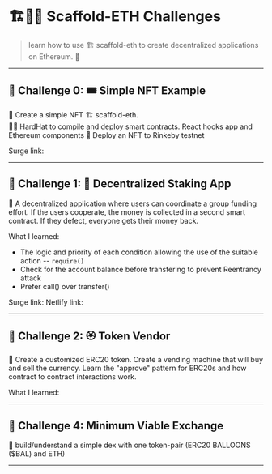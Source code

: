 # 🏗👷🏾 Scaffold-ETH Challenges

> learn how to use 🏗 scaffold-eth to create decentralized applications on Ethereum. 🚀

---

## 🚩 Challenge 0: 🎟 Simple NFT Example

🎫 Create a simple NFT
🏗 scaffold-eth.  
👷‍♀️ HardHat to compile and deploy smart contracts. 
React hooks app and Ethereum components
🚀 Deploy an NFT to Rinkeby testnet 

Surge link:

---

## 🚩 Challenge 1: 🥩 Decentralized Staking App

🦸 A decentralized application where users can coordinate a group funding effort. 
If the users cooperate, the money is collected in a second smart contract. 
If they defect, everyone gets their money back.

What I learned:
- The logic and priority of each condition allowing the use of the suitable action -- `require()` 
- Check for the account balance before transfering to prevent Reentrancy attack
- Prefer call() over transfer()

Surge link:
Netlify link:

---

## 🚩 Challenge 2: 🏵 Token Vendor

🤖 Create a customized ERC20 token. 
Create a vending machine that will buy and sell the currency. 
Learn the "approve" pattern for ERC20s and how contract to contract interactions work.

What I learned:

---

## 🚩 Challenge 4: Minimum Viable Exchange

🎰 build/understand a simple dex with one token-pair (ERC20 BALLOONS ($BAL) and ETH)

---


